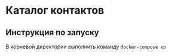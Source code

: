 # Каталог контактов

## Инструкция по запуску
В корневой директории выполнить команду `docker-compose up`
